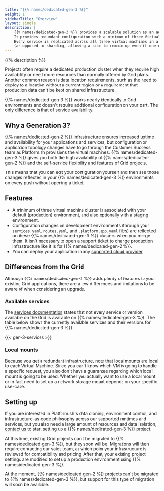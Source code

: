 ```yaml
---
title: "{{% names/dedicated-gen-3 %}}"
weight: 1
sidebarTitle: "Overview"
layout: single
description: |
    {{% names/dedicated-gen-3 %}} provides a scalable solution as an additional option on top of your existing Grid applications.
    It provides redundant configuration with a minimum of three Virtual Machine instances. 
    Every service is replicated across all three virtual machines in a failover configuration
    (as opposed to sharding, allowing a site to remain up even if one of the VMs is lost entirely).
---
```


{{% description %}}

Projects often require a dedicated production cluster when they require high availability
or need more resources than normally offered by Grid plans.
Another common reason is data location requirements,
such as the need to deploy to a location  without a current region
or a requirement that production data can't be kept on shared infrastructure.

{{% names/dedicated-gen-3 %}} works nearly identically to Grid environments and doesn't require additional configuration on your part. The only difference is that of service availability.

## Why a Generation 3?

[{{% names/dedicated-gen-2 %}} infrastructure](../dedicated-gen-2/overview/_index.md) ensures increased uptime and availability for your applications and services,
but configuration or application topology changes have to go through the Customer Success team
as Platform.sh provisions the virtual machines.
{{% names/dedicated-gen-3 %}} gives you both the high availability of {{% names/dedicated-gen-2 %}}
and the self-service flexibility and features of Grid projects.

This means that you can edit your configuration yourself
 and then see those changes reflected in your {{% names/dedicated-gen-3 %}} environments on every push without opening a ticket.

## Features

- A minimum of three virtual machine cluster is associated with your default (production) environment, and also optionally with a staging environment.
- Configuration changes on development environments (through your `services.yaml`, `routes.yaml`, and `.platform.app.yaml` files) are reflected on these {{% names/dedicated-gen-3 %}} clusters when you merge them.
  It isn't necessary to open a support ticket to change production infrastructure like it is for {{% names/dedicated-gen-2 %}}. 
- You can deploy your application in any [supported cloud provider](../development/regions.md#regions).

## Differences from the Grid

Although {{% names/dedicated-gen-3 %}} adds plenty of features to your existing Grid applications, there are a few differences and limitations to be aware of when considering an upgrade. 

### Available services

The [services documentation](../add-services/_index.md) states that not every service or version available on the Grid is available on {{% names/dedicated-gen-3 %}}.
The table below shows the currently available services and their versions for {{% names/dedicated-gen-3 %}}.

{{< gen-3-services >}}

### Local mounts

Because you get a redundant infrastructure, note that local mounts are local to each Virtual Machine. Since you can't know which VM is going to handle a specific request, you also don't have a guarantee regarding which local mount is going to be used. Whether you actually want to use a local mount or in fact need to set up a network storage mount depends on your specific use-case.

## Setting up

If you are interested in Platform.sh's data cloning, environment control, and infrastructure-as-code philosophy across our supported runtimes and services, but you also need a large amount of resources and data isolation, [contact us](https://platform.sh/contact) to start setting up a {{% names/dedicated-gen-3 %}} project.

At this time, existing Grid projects can't be migrated to {{% names/dedicated-gen-3 %}}, but they soon will be.
Migrations will then require contacting our sales team, at which point your infrastructure is reviewed for compatibility and pricing.
After that, your existing project settings are modified to set up a production environment using {{% names/dedicated-gen-3 %}}. 

At the moment, {{% names/dedicated-gen-2 %}} projects can't be migrated to {{% names/dedicated-gen-3 %}},
but support for this type of migration will soon be available.
